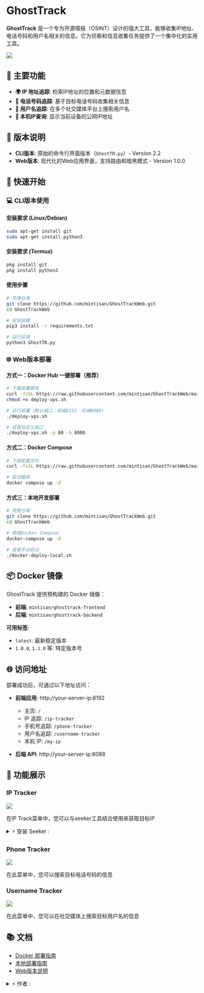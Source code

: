 # GhostTrack

**GhostTrack** 是一个专为开源情报（OSINT）设计的强大工具，能够收集IP地址、电话号码和用户名相关的信息。它为侦察和信息收集任务提供了一个集中化的实用工具。

<img src="https://github.com/mintisan/GhostTrackWeb/blob/main/asset/bn.png"/>

## 🌟 主要功能

- **🌍 IP 地址追踪**: 检索IP地址的位置和元数据信息
- **📱 电话号码追踪**: 基于目标电话号码收集相关信息
- **👤 用户名追踪**: 在多个社交媒体平台上搜索用户名
- **📍 本机IP查询**: 显示当前设备的公网IP地址

## 🎯 版本说明

- **CLI版本**: 原始的命令行界面版本（`GhostTR.py`）- Version 2.2
- **Web版本**: 现代化的Web应用界面，支持路由和暗黑模式 - Version 1.0.0

## 🚀 快速开始

### 💻 CLI版本使用

#### 安装要求 (Linux/Debian)
```bash
sudo apt-get install git
sudo apt-get install python3
```

#### 安装要求 (Termux)
```bash
pkg install git
pkg install python3
```

#### 使用步骤
```bash
# 克隆仓库
git clone https://github.com/mintisan/GhostTrackWeb.git
cd GhostTrackWeb

# 安装依赖
pip3 install -r requirements.txt

# 运行应用
python3 GhostTR.py
```

### 🌐 Web版本部署

#### 方式一：Docker Hub 一键部署（推荐）

```bash
# 下载部署脚本
curl -fsSL https://raw.githubusercontent.com/mintisan/GhostTrackWeb/main/deploy-vps.sh -o deploy-vps.sh
chmod +x deploy-vps.sh

# 运行部署（默认端口：前端8192，后端8088）
./deploy-vps.sh

# 或者自定义端口
./deploy-vps.sh -p 80 -b 8000
```

#### 方式二：Docker Compose

```bash
# 下载配置文件
curl -fsSL https://raw.githubusercontent.com/mintisan/GhostTrackWeb/main/docker-compose.prod.yml -o docker-compose.yml

# 启动服务
docker compose up -d
```

#### 方式三：本地开发部署

```bash
# 克隆仓库
git clone https://github.com/mintisan/GhostTrackWeb.git
cd GhostTrackWeb

# 使用Docker Compose
docker-compose up -d

# 或者手动启动
./docker-deploy-local.sh
```

## 📦 Docker 镜像

GhostTrack 提供预构建的 Docker 镜像：

- **前端**: `mintisan/ghosttrack-frontend`
- **后端**: `mintisan/ghosttrack-backend`

**可用标签**:
- `latest`: 最新稳定版本
- `1.0.0`, `1.1.0` 等: 特定版本号

## 🌐 访问地址

部署成功后，可通过以下地址访问：

- **前端应用**: http://your-server-ip:8192
  - 主页: `/`
  - IP 追踪: `/ip-tracker`
  - 手机号追踪: `/phone-tracker`
  - 用户名追踪: `/username-tracker`
  - 本机 IP: `/my-ip`

- **后端 API**: http://your-server-ip:8088

## 📱 功能展示

### IP Tracker
<img src="https://github.com/mintisan/GhostTrackWeb/blob/main/asset/ip.png " />

在IP Track菜单中，您可以与seeker工具结合使用来获取目标IP
<details>
<summary>⚡ 安装 Seeker :</summary>
- <strong><a href="https://github.com/thewhiteh4t/seeker">获取 Seeker</a></strong>
</details>

### Phone Tracker
<img src="https://github.com/mintisan/GhostTrackWeb/blob/main/asset/phone.png" />

在此菜单中，您可以搜索目标电话号码的信息

### Username Tracker
<img src="https://github.com/mintisan/GhostTrackWeb/blob/main/asset/User.png"/>

在此菜单中，您可以在社交媒体上搜索目标用户名的信息

## 📚 文档

- [Docker 部署指南](DOCKER_DEPLOY.md)
- [本地部署指南](DOCKER_LOCAL_DEPLOY.md)
- [Web版本说明](README_WEB.md)

<details>
<summary>⚡ 作者 :</summary>
- <strong><a href="https://github.com/mintisan">mintisan</a></strong>
</details>